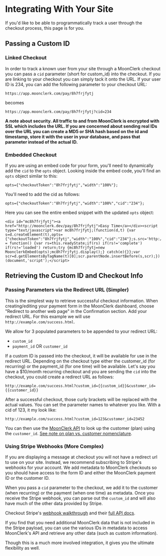 # Integrating With Your Site

If you'd like to be able to programmatically track a user through the checkout process, this page is for you.


## Passing a Custom ID

### Linked Checkout

In order to track a known user from your site through a MoonClerk checkout you can pass a `cid` parameter (short for custom_id) into the checkout. If you are linking to your checkout you can simply tack it onto the URL. If your user ID is 234, you can add the following parameter to your checkout URL:

```
https://app.moonclerk.com/pay/8h7frjfytj
```

becomes

```
https://app.moonclerk.com/pay/8h7frjfytj?cid=234
```

**A note about security. All traffic to and from MoonClerk is encrypted with SSL which includes the URL. If you are concerned about sending real IDs over the URL you can create a MD5 or SHA hash based on the id and timestamp, store it with the user in your database, and pass that parameter instead of the actual ID.**


### Embedded Checkout

If you are using an embed code for your form, you'll need to dynamically add the `cid` to the `opts` object. Looking inside the embed code, you'll find an `opts` object similar to this:

```
opts={"checkoutToken":"8h7frjfytj","width":"100%"};
```

You'll need to add the cid as follows:

```
opts={"checkoutToken":"8h7frjfytj","width":"100%","cid":"234"};
```

Here you can see the entire embed snippet with the updated `opts` object:

```
<div id="mc8h7frjfytj"><a href="http://moonclerk.dev/pay/8h7frjfytj">Easy Time</a></div><script type="text/javascript">var mc8h7frjfytj;(function(d,t) {var s=d.createElement(t),opts={"checkoutToken":"8h7frjfytj","width":"100%","cid":"234"};s.src='http://moonclerk.dev/assets/embed.js';s.onload=s.onreadystatechange = function() {var rs=this.readyState;if(rs) if(rs!='complete') if(rs!='loaded') return;try {mc8h7frjfytj=new MoonclerkEmbed(opts);mc8h7frjfytj.display();} catch(e){}};var scr=d.getElementsByTagName(t)[0];scr.parentNode.insertBefore(s,scr);})(document,'script');</script>
```


## Retrieving the Custom ID and Checkout Info

### Passing Parameters via the Redirect URL (Simpler)

This is the simplest way to retrieve successful checkout information. When creating/editing your payment form in the MoonClerk dashboard, choose "Redirect to another web page" in the Confirmation section. Add your redirect URL. For this example we will use `http://example.com/success.html`.

We allow for 3 populated parameters to be appended to your redirect URL:

* `custom_id`
* `payment_id` OR `customer_id`

If a custom ID is passed into the checkout, it will be available for use in the redirect URL. Depending on the checkout type either the customer_id (for recurring) or the payment_id (for one time) will be available. Let's say you have a $10/month recurring checkout and you are sending the `cid` into the checkout, you could create a redirect URL as follows:

```
http://example.com/success.html?custom_id={{custom_id}}&customer_id={{customer_id}}
```

After a successful checkout, those curly brackets will be replaced with the actual values. You can set the parameter names to whatever you like. With a cid of 123, it my look like:

```
http://example.com/success.html?custom_id=123&customer_id=23452
```

You can then use the [MoonClerk API](https://github.com/moonclerk/developer/blob/master/api/README.md) to look up the customer (plan) using the `customer_id`. [See note on plan vs. customer nomenclature](https://github.com/moonclerk/developer/blob/master/api/v1/customers.md).


### Using Stripe Webhooks (More Complex)

If you are displaying a message at checkout you will not have a redirect url to use on your site. Instead, we recommend subscribing to Stripe's webhooks for your account. We add metadata to MoonClerk checkouts so you should have access to the form ID and either the MoonClerk payment ID or the customer ID.

When you pass a `cid` parameter to the checkout, we add it to the customer (when recurring) or the payment (when one time) as metadata. Once you receive the Stripe webhook, you can parse out the `custom_id` and will also have much of the other data provided by Stripe.

Checkout Stripe's [webhook walkthrough](https://stripe.com/docs/webhooks) and their [full API docs](https://stripe.com/docs/api).

If you find that you need additional MoonClerk data that is not included in the Stripe payload, you can use the various IDs in metadata to access MoonClerk's API and retrieve any other data (such as custom information).

Though this is a much more involved integration, it gives you the ultimate flexibility as well.

